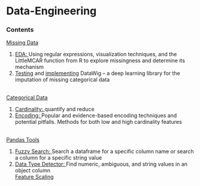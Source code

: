 # Data-Engineering

<h3>Contents</h3>

<a href="https://github.com/ioakeim-h/Data-Engineering/tree/main/Missing%20Data">Missing Data</a>
<ol>
<li><a href="https://github.com/ioakeim-h/Data-Engineering/blob/main/Missing%20Data/Exploring%20Missing%20Data.ipynb">EDA: </a>Using regular expressions, visualization techniques, and the LittleMCAR function from R to explore missingness and determine its mechanism</li>
<li><a href="https://github.com/ioakeim-h/Data-Engineering/blob/main/Missing%20Data/Deep%20Learning%20Imputation/Testing%20datawig%20.ipynb">Testing</a> and <a href="https://github.com/ioakeim-h/Data-Engineering/blob/main/Missing%20Data/Deep%20Learning%20Imputation/Deep%20Learning%20Imputation%20(datawig).ipynb">implementing</a> DataWig – a deep learning library for the imputation of missing categorical data</li>
</ol>
<br>
<a href="https://github.com/ioakeim-h/Data-Engineering/tree/main/Categorical%20Variables">Categorical Data</a>
<ol>
  <li><a href="https://github.com/ioakeim-h/Data-Engineering/blob/main/Categorical%20Variables/Quantifying%20and%20Reducing%20Cardinality.ipynb">Cardinality: </a>quantify and reduce</li>
  <li><a href="https://github.com/ioakeim-h/Data-Engineering/blob/main/Categorical%20Variables/Encoding%20Categorical%20Variables.ipynb">Encoding: </a>Popular and evidence-based encoding techniques and potential pitfalls. Methods for both low and high cardinality features</li>
</ol>
<br>
<a href="https://github.com/ioakeim-h/Data-Engineering/tree/main/Pandas%20Tools">Pandas Tools</a>
<ol>
<li><a href="https://github.com/ioakeim-h/Data-Engineering/blob/main/Pandas%20Tools/Fuzzy%20Search/column_value_search.py">Fuzzy Search: </a>Search a dataframe for a specific column name or search a column for a specific string value</li>
  <li><a href="https://github.com/ioakeim-h/Data-Engineering/blob/main/Pandas%20Tools/dtype%20Detector/dtype_detector.py">Data Type Detector: </a>Find numeric, ambiguous, and string values in an object column</li<
</ol>
<br>
<a href="https://github.com/ioakeim-h/Data-Engineering/blob/main/Feature%20Scaling/feature_scaling.ipynb">Feature Scaling</a>
